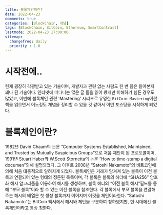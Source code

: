 ```yaml
---
title: 블록체인이란?
date: 2022-04-23
comments: true
categories: [BlockChain, 개념]
tags: [BlockChain, BitCoin, Ethereum, SmartContract]
lastmode: 2022-04-23 17:00:00
sitemap:  
  changefreq: daily
  priority : 1.0
---
```


# 시작전에..
현재 굉장히 각광받고 있는 기술이며, 개발자과 관련 없는 사람도 한 번 쯤은 들어본지 꽤나 된 기술이다.
인터넷에 떠다니는 많은 글 들을 읽어 봤지만 이해하기 힘든 경우도 많았고, 이번에 블록체인 관련 'Mastering' 시리즈로 유명한 `BitCoin Mastering`이란 책을 읽으면서 어느정도 개념을 정리할 수 있을 것 같아서 이번 포스팅을 시작하게 되었다.

# 블록체인이란?
1982년 David Chaum의 논문 “Computer Systems Established, Maintained, and Trusted by Mutually Suspicious Groups”으로 처음 제안이 된 프로토콜이며, 1991년 Stuart Haber와 W.Scott Stornetta의 논문 “How to time-stamp a digital documen”의해 설명되었다.
그 이후로 2008년 “Satoshi Nakamoto”의 비트코인에 의해 처음 대중적으로 알려지게 되었다. 
블록체인은 거래가 담겨져 있는 블록이 이전 블록과 연결되어 있는 형태의 정돈된 목록이며, 각 블록은 블록의 헤더에 “SHA256” 암호화 해시 알고리즘을 이용하여 해시를 생성하며, 블록 헤더의 “이전 블록 해시”필드를 동해 “부모 블록”이라 할 수 있는 이전 블록을 참조한다. 
각 블록에서 부모 블록을 연결해 주는 해시의 배열은 첫 생성 블록까지 이어지며 이것을 체인이라한다. 
“Satoshi Nakamoto”는 BitCoin 백서에서 해시와 체인을 구분하여 칭하였지만, 현 시대에선 블록체인이라고 통상 칭한다. 

